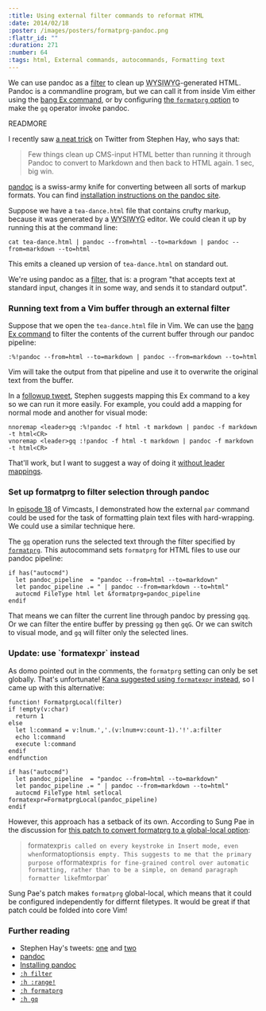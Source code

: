 ```yaml
--- 
:title: Using external filter commands to reformat HTML
:date: 2014/02/18
:poster: /images/posters/formatprg-pandoc.png
:flattr_id: ""
:duration: 271
:number: 64
:tags: html, External commands, autocommands, Formatting text
---
```


We can use pandoc as a [filter][] to clean up <abbr title="what you see is what you get">WYSIWYG</abbr>-generated HTML. Pandoc is a commandline program, but we can call it from inside Vim either using the [bang Ex command][bang], or by configuring [the `formatprg` option][formatprg] to make the `gq` operator invoke pandoc.

[filter]: http://vimdoc.sourceforge.net/htmldoc/change.html#filter
[formatprg]: http://vimdoc.sourceforge.net/htmldoc/options.html#'formatprg'
[gq]: http://vimdoc.sourceforge.net/htmldoc/change.html#gq
[bang]: http://vimdoc.sourceforge.net/htmldoc/various.html#:!


READMORE

I recently saw [a neat trick][hay1] on Twitter from Stephen Hay, who says that:

> Few things clean up CMS-input HTML better than running it through Pandoc to convert to Markdown and then back to HTML again. 1 sec, big win.

[pandoc][] is a swiss-army knife for converting between all sorts of markup formats. You can find [installation instructions on the pandoc site][installing-pandoc].

Suppose we have a `tea-dance.html` file that contains crufty markup, because it was generated by a <abbr title="what you see is what you get">WYSIWYG</abbr> editor. We could clean it up by running this at the command line:

    cat tea-dance.html | pandoc --from=html --to=markdown | pandoc --from=markdown --to=html

This emits a cleaned up version of `tea-dance.html` on standard out.

We're using pandoc as a [filter][], that is: a program "that accepts text at standard input, changes it in some way, and sends it to standard output".

### Running text from a Vim buffer through an external filter

Suppose that we open the `tea-dance.html` file in Vim. We can use the [bang Ex command][bang] to filter the contents of the current buffer through our pandoc pipeline:

    :%!pandoc --from=html --to=markdown | pandoc --from=markdown --to=html

Vim will take the output from that pipeline and use it to overwrite the original text from the buffer.

In a [followup tweet][hay2], Stephen suggests mapping this Ex command to a key so we can run it more easily.
For example, you could add a mapping for normal mode and another for visual mode:

```viml
nnoremap <leader>gq :%!pandoc -f html -t markdown | pandoc -f markdown -t html<CR>
vnoremap <leader>gq :!pandoc -f html -t markdown | pandoc -f markdown -t html<CR>
```

That'll work, but I want to suggest a way of doing it [without leader mappings][follow-my-leader].

### Set up formatprg to filter selection through pandoc

In [episode 18](/e/18) of Vimcasts, I demonstrated how the external `par` command could be used for the task of formatting plain text files with hard-wrapping.
We could use a similar technique here.

The [`gq`][gq] operation runs the selected text through the filter specified by [`formatprg`][formatprg].
This autocommand sets `formatprg` for HTML files to use our pandoc pipeline:

```viml
if has("autocmd")
  let pandoc_pipeline  = "pandoc --from=html --to=markdown"
  let pandoc_pipeline .= " | pandoc --from=markdown --to=html"
  autocmd FileType html let &formatprg=pandoc_pipeline
endif
```

That means we can filter the current line through pandoc by pressing `gqq`.
Or we can filter the entire buffer by pressing `gg` then `gqG`.
Or we can switch to visual mode, and `gq` will filter only the selected lines.

<h3 id='update'>Update: use `formatexpr` instead</h3>

As domo pointed out in the comments, the `formatprg` setting can only be set globally. That's unfortunate! [Kana suggested using `formatexpr` instead][kana], so I came up with this alternative:

```viml
function! FormatprgLocal(filter)
if !empty(v:char)
  return 1
else
  let l:command = v:lnum.','.(v:lnum+v:count-1).'!'.a:filter
  echo l:command
  execute l:command
endif
endfunction

if has("autocmd")
  let pandoc_pipeline  = "pandoc --from=html --to=markdown"
  let pandoc_pipeline .= " | pandoc --from=markdown --to=html"
  autocmd FileType html setlocal formatexpr=FormatprgLocal(pandoc_pipeline)
endif
```

However, this approach has a setback of its own. According to Sung Pae in the discussion for [this patch to convert formatprg to a global-local option][every-stroke]:

> formatexpr` is called on every keystroke in Insert mode, even when
> `formatoptions` is empty. This suggests to me that the primary purpose of
> `formatexpr` is for fine-grained control over automatic formatting, rather
> than to be a simple, on demand paragraph formatter like `fmt` or `par`

Sung Pae's patch makes `formatprg` global-local, which means that it could be configured independently for differnt filetypes. It would be great if that patch could be folded into core Vim!

### Further reading

* Stephen Hay's tweets: [one][hay1] and [two][hay2]
* [pandoc][]
* [Installing pandoc][installing-pandoc]
* [`:h filter`][filter]
* [`:h :range!`][bang]
* [`:h formatprg`][formatprg]
* [`:h gq`][gq]

[hay1]: https://twitter.com/stephenhay/status/413659466211397633
[hay2]: https://twitter.com/stephenhay/status/413668124051775488
[pandoc]: http://johnmacfarlane.net/pandoc/
[installing-pandoc]: http://johnmacfarlane.net/pandoc/installing.html
[filter]: http://vimdoc.sourceforge.net/htmldoc/change.html#filter
[formatprg]: http://vimdoc.sourceforge.net/htmldoc/options.html#'formatprg'
[gq]: http://vimdoc.sourceforge.net/htmldoc/change.html#gq
[follow-my-leader]: http://vimcasts.org/blog/2014/02/follow-my-leader/
[bang]: http://vimdoc.sourceforge.net/htmldoc/various.html#:!
[every-stroke]: https://groups.google.com/forum/#!msg/vim_dev/cFK1UjstyAk/mreb2H4VCtoJ
[kana]: https://twitter.com/kana1/status/435717948435484672
